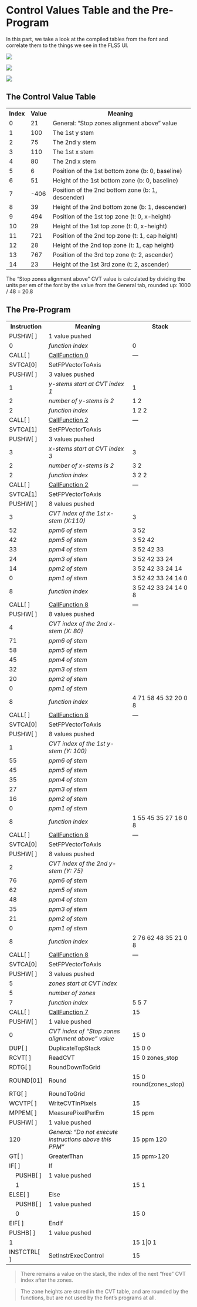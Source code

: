 # Control Values Table and the Pre-Program

In this part, we take a look at the compiled tables from the font and correlate them to the things we see in the FLS5 UI.

![](tth-options-stems.webp)

![](tth-options-zones.webp)

![](tth-options-general.webp)

## The Control Value Table

<table>
    <tr><th>Index</th><th>Value</th><th>Meaning</th></tr>
    <tr><td>0</td><td>21</td><td>General: “Stop zones alignment above” value</td></tr>
    <tr><td>1</td><td>100</td><td>The 1st y stem</td></tr>
    <tr><td>2</td><td>75</td><td>The 2nd y stem</td></tr>
    <tr><td>3</td><td>110</td><td>The 1st x stem</td></tr>
    <tr><td>4</td><td>80</td><td>The 2nd x stem</td></tr>
    <tr><td>5</td><td>6</td><td>Position of the 1st bottom zone (b: 0, baseline)</td></tr>
    <tr><td>6</td><td>51</td><td>Height of the 1st bottom zone (b: 0, baseline)</td></tr>
    <tr><td>7</td><td>-406</td><td>Position of the 2nd bottom zone (b: 1, descender)</td></tr>
    <tr><td>8</td><td>39</td><td>Height of the 2nd bottom zone (b: 1, descender)</td></tr>
    <tr><td>9</td><td>494</td><td>Position of the 1st top zone (t: 0, x-height)</td></tr>
    <tr><td>10</td><td>29</td><td>Height of the 1st top zone (t: 0, x-height)</td></tr>
    <tr><td>11</td><td>721</td><td>Position of the 2nd top zone (t: 1, cap height)</td></tr>
    <tr><td>12</td><td>28</td><td>Height of the 2nd top zone (t: 1, cap height)</td></tr>
    <tr><td>13</td><td>767</td><td>Position of the 3rd top zone (t: 2, ascender)</td></tr>
    <tr><td>14</td><td>23</td><td>Height of the 1st 3rd zone (t: 2, ascender)</td></tr>
</table>

The “Stop zones alignment above” CVT value is calculated by dividing the units per em of the font by the value from the General tab, rounded up: 1000 / 48 = 20.8

## The Pre-Program

<table>
    <tr><th>Instruction</th><th>Meaning</th><th>Stack</th></tr>
    <tr><td>PUSHW[ ]</td><td>1 value pushed</td></tr>
    <tr><td>0</td><td><em>function index</em></td>                     <td>0</td></tr>
    <tr><td>CALL[ ]</td><td><a href="fdef0.md">CallFunction 0</a></td> <td>—</td></tr>
    <tr><td>SVTCA[0]</td><td>SetFPVectorToAxis</td></tr>
    <tr><td>PUSHW[ ]</td><td>3 values pushed</td></tr>
    <tr><td>1</td><td><em>y-stems start at CVT index 1</em></td>       <td>1</td></tr>
    <tr><td>2</td><td><em>number of y-stems is 2</em></td>             <td>1 2</td></tr>
    <tr><td>2</td><td><em>function index</em></td>                     <td>1 2 2</td></tr>
    <tr><td>CALL[ ]</td><td><a href="fdef2.md">CallFunction 2</a></td> <td>—</td></tr>
    <tr><td>SVTCA[1]</td><td>SetFPVectorToAxis</td></tr>
    <tr><td>PUSHW[ ]</td><td>3 values pushed</td></tr>
    <tr><td>3</td><td><em>x-stems start at CVT index 3</em></td>       <td>3</td></tr>
    <tr><td>2</td><td><em>number of x-stems is 2</em></td>             <td>3 2</td></tr>
    <tr><td>2</td><td><em>function index</em></td>                     <td>3 2 2</td></tr>
    <tr><td>CALL[ ]</td><td><a href="fdef2.md">CallFunction 2</a></td> <td>—</td></tr>
    <tr><td>SVTCA[1]</td><td>SetFPVectorToAxis</td></tr>
    <tr><td>PUSHW[ ]</td><td>8 values pushed</td></tr>
    <tr><td>3</td><td><em>CVT index of the 1st x-stem (X:110)</em></td><td>3</td></tr>
    <tr><td>52</td><td><em>ppm6 of stem</em></td>                      <td>3 52</td></tr>
    <tr><td>42</td><td><em>ppm5 of stem</em></td>                      <td>3 52 42</td></tr>
    <tr><td>33</td><td><em>ppm4 of stem</em></td>                      <td>3 52 42 33</td></tr>
    <tr><td>24</td><td><em>ppm3 of stem</em></td>                      <td>3 52 42 33 24</td></tr>
    <tr><td>14</td><td><em>ppm2 of stem</em></td>                      <td>3 52 42 33 24 14</td></tr>
    <tr><td>0</td><td><em>ppm1 of stem</em></td>                       <td>3 52 42 33 24 14 0</td></tr>
    <tr><td>8</td><td><em>function index</em></td>                     <td>3 52 42 33 24 14 0 8</td></tr>
    <tr><td>CALL[ ]</td><td><a href="fdef8.md">CallFunction 8</a></td> <td>—</td></tr>
    <tr><td>PUSHW[ ]</td><td>8 values pushed</td></tr>
    <tr><td>4</td><td><em>CVT index of the 2nd x-stem (X: 80)</em></td></tr>
    <tr><td>71</td><td><em>ppm6 of stem</em></td></tr>
    <tr><td>58</td><td><em>ppm5 of stem</em></td></tr>
    <tr><td>45</td><td><em>ppm4 of stem</em></td></tr>
    <tr><td>32</td><td><em>ppm3 of stem</em></td></tr>
    <tr><td>20</td><td><em>ppm2 of stem</em></td></tr>
    <tr><td>0</td><td><em>ppm1 of stem</em></td></tr>
    <tr><td>8</td><td><em>function index</em></td>                     <td>4 71 58  45 32 20 0 8</td></tr>
    <tr><td>CALL[ ]</td><td><a href="fdef8.md">CallFunction 8</a></td> <td>—</td></tr>
    <tr><td>SVTCA[0]</td><td>SetFPVectorToAxis</td></tr>
    <tr><td>PUSHW[ ]</td><td>8 values pushed</td></tr>
    <tr><td>1</td><td><em>CVT index of the 1st y-stem (Y: 100)</em></td></tr>
    <tr><td>55</td><td><em>ppm6 of stem</em></td></tr>
    <tr><td>45</td><td><em>ppm5 of stem</em></td></tr>
    <tr><td>35</td><td><em>ppm4 of stem</em></td></tr>
    <tr><td>27</td><td><em>ppm3 of stem</em></td></tr>
    <tr><td>16</td><td><em>ppm2 of stem</em></td></tr>
    <tr><td>0</td><td><em>ppm1 of stem</em></td></tr>
    <tr><td>8</td><td><em>function index</em></td>                     <td>1 55 45 35 27 16 0 8</td></tr>
    <tr><td>CALL[ ]</td><td><a href="fdef8.md">CallFunction 8</a></td> <td>—</td></tr>
    <tr><td>SVTCA[0]</td><td>SetFPVectorToAxis</td></tr>
    <tr><td>PUSHW[ ]</td><td>8 values pushed</td></tr>
    <tr><td>2</td><td><em>CVT index of the 2nd y-stem (Y: 75)</em></td></tr>
    <tr><td>76</td><td><em>ppm6 of stem</em></td></tr>
    <tr><td>62</td><td><em>ppm5 of stem</em></td></tr>
    <tr><td>48</td><td><em>ppm4 of stem</em></td></tr>
    <tr><td>35</td><td><em>ppm3 of stem</em></td></tr>
    <tr><td>21</td><td><em>ppm2 of stem</em></td></tr>
    <tr><td>0</td><td><em>ppm1 of stem</em></td></tr>
    <tr><td>8</td><td><em>function index</em></td>                     <td>2 76 62 48 35 21 0 8</td></tr>
    <tr><td>CALL[ ]</td><td><a href="fdef8.md">CallFunction 8</a></td> <td>—</td></tr>
    <tr><td>SVTCA[0]</td><td>SetFPVectorToAxis</td></tr>
    <tr><td>PUSHW[ ]</td><td>3 values pushed</td></tr>
    <tr><td>5</td><td><em>zones start at CVT index</em></td></tr>
    <tr><td>5</td><td><em>number of zones</em></td></tr>
    <tr><td>7</td><td><em>function index</em></td>                     <td>5 5 7</td></tr>
    <tr><td>CALL[ ]</td><td><a href="fdef7.md">CallFunction 7</a></td> <td>15</td></tr>
    <tr><td>PUSHW[ ]</td><td>1 value pushed</td></tr>
    <tr><td>0</td><td><em>CVT index of “Stop zones alignment above” value</em></td><td>15 0</td></tr>
    <tr><td>DUP[ ]</td><td>DuplicateTopStack</td>                      <td>15 0 0</td></tr>
    <tr><td>RCVT[ ]</td><td>ReadCVT</td>                               <td>15 0 zones_stop</td></tr>
    <tr><td>RDTG[ ]</td><td>RoundDownToGrid</td></tr>
    <tr><td>ROUND[01]</td><td>Round</td>                               <td>15 0 round(zones_stop)</td></tr>
    <tr><td>RTG[ ]</td><td>RoundToGrid</td></tr>
    <tr><td>WCVTP[ ]</td><td>WriteCVTInPixels</td>                     <td>15</td></tr>
    <tr><td>MPPEM[ ]</td><td>MeasurePixelPerEm</td>                    <td>15 ppm</td></tr>
    <tr><td>PUSHW[ ]</td><td>1 value pushed</td></tr>
    <tr><td>120</td><td><em>General: “Do not execute instructions above this PPM”</em></td><td>15 ppm 120</td></tr>
    <tr><td>GT[ ]</td><td>GreaterThan</td><td>15 ppm>120</td></tr>
    <tr><td>IF[ ]</td><td>If</td></tr>
    <tr><td>    PUSHB[ ]</td><td>1 value pushed</td></tr>
    <tr><td>    1</td><td></td><td>15 1</td></tr>
    <tr><td>ELSE[ ]</td><td>Else</td></tr>
    <tr><td>    PUSHB[ ]</td><td>1 value pushed</td></tr>
    <tr><td>    0</td><td></td><td>15 0</td></tr>
    <tr><td>EIF[ ]</td><td>EndIf</td></tr>
    <tr><td>PUSHB[ ]</td><td>1 value pushed</td></tr>
    <tr><td>1</td><td></td><td>15 1|0 1</td></tr>
    <tr><td>INSTCTRL[ ]</td><td>SetInstrExecControl</td><td>15</td></tr>
</table>

> There remains a value on the stack, the index of the next “free” CVT index after the zones.

> The zone heights are stored in the CVT table, and are rounded by the functions, but are not used by the font’s programs at all.
